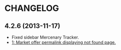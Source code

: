 # CHANGELOG

## 4.2.6 (2013-11-17)

- Fixed sidebar Mercenary Tracker.
- [1: Market offer permalink displaying not found page.](https://github.com/TheBornFreeman/erepublik-advanced/issues/1)
